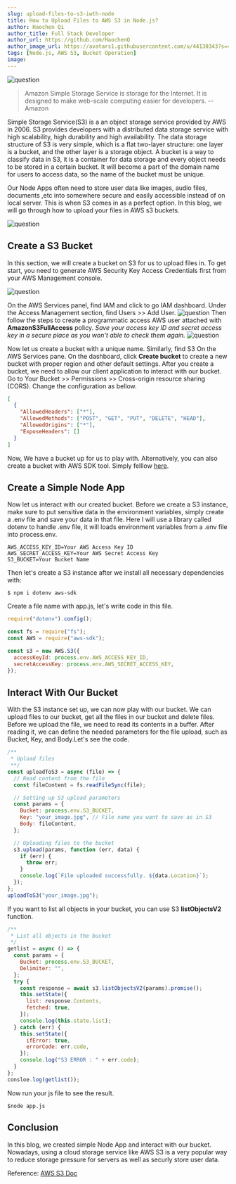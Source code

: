 ```yaml
---
slug: upload-files-to-s3-iwth-node
title: How to Upload Files to AWS S3 in Node.js?
author: Haochen Qi
author_title: Full Stack Developer
author_url: https://github.com/HaochenQ
author_image_url: https://avatars1.githubusercontent.com/u/44130343?s=400&u=a5a4729addf5c5b972d1d6220546273ff6e00eb4&v=4
tags: [Node.js, AWS S3, Bucket Operation]
image:
---
```


![question](../static/img/S3.jpg)

> Amazon Simple Storage Service is storage for the Internet. It is designed to make web-scale computing easier for developers. -- Amazon

Simple Storage Service(S3) is a an object storage service provided by AWS in 2006. S3 provides developers with a distributed data storage service with high scalability, high durability and high availability. The data storage structure of S3 is very simple, which is a flat two-layer structure: one layer is a bucket, and the other layer is a storage object. A bucket is a way to classify data in S3, it is a container for data storage and every object needs to be stored in a certain bucket. It will become a part of the domain name for users to access data, so the name of the bucket must be unique.

<!--truncate-->

Our Node Apps often need to store user data like images, audio files, documents ,etc into somewhere secure and easily accessible instead of on local server. This is when S3 comes in as a perfect option. In this blog, we will go through how to upload your files in AWS s3 buckets.

![question](../static/img/bucket.png)

## Create a S3 Bucket

In this section, we will create a bucket on S3 for us to upload files in. To get start, you need to generate AWS Security Key Access Credentials first from your AWS Management console.

![question](../static/img/IAM.png)

On the AWS Services panel, find IAM and click to go IAM dashboard. Under the Access Management section, find Users >> Add User.
![question](../static/img/IAM-user.png)
Then follow the steps to create a programmatic access AWS user attached with **AmazonS3FullAccess** policy. _Save your access key ID and secret access key in a secure place as you won't able to check them again._
![question](../static/img/s3-permission.png)

Now let us create a bucket with a unique name. Similarly, find S3 On the AWS Services pane. On the dashboard, click **Create bucket** to create a new bucket with proper region and other default settings. After you create a bucket, we need to allow our client application to interact with our bucket. Go to Your Bucket >> Permissions >> Cross-origin resource sharing (CORS). Change the configuration as bellow.

```json
[
  {
    "AllowedHeaders": ["*"],
    "AllowedMethods": ["POST", "GET", "PUT", "DELETE", "HEAD"],
    "AllowedOrigins": ["*"],
    "ExposeHeaders": []
  }
]
```

Now, We have a bucket up for us to play with. Alternatively, you can also create a bucket with AWS SDK tool. Simply felllow [here](https://docs.aws.amazon.com/sdk-for-javascript/v2/developer-guide/s3-example-creating-buckets.html).

## Create a Simple Node App

Now let us interact with our created bucket. Before we create a S3 instance, make sure to put sensitive data in the environment variables, simply create a .env file and save your data in that file. Here I will use a library called dotenv to handle .env file, it will loads environment variables from a .env file into process.env.

```
AWS_ACCESS_KEY_ID=Your AWS Access Key ID
AWS_SECRET_ACCESS_KEY=Your AWS Secret Access Key
S3_BUCKET=Your Bucket Name
```

Then let's create a S3 instance after we install all necessary dependencies with:

```
$ npm i dotenv aws-sdk
```

Create a file name with app.js, let's write code in this file.

```javascript
require("dotenv").config();

const fs = require("fs");
const AWS = require("aws-sdk");

const s3 = new AWS.S3({
  accessKeyId: process.env.AWS_ACCESS_KEY_ID,
  secretAccessKey: process.env.AWS_SECRET_ACCESS_KEY,
});
```

## Interact With Our Bucket

With the S3 instance set up, we can now play with our bucket. We can upload files to our bucket, get all the files in our bucket and delete files.
Before we upload the file, we need to read its contents in a buffer. After reading it, we can define the needed parameters for the file upload, such as Bucket, Key, and Body.Let's see the code.

```javascript
/**
 * Upload files
 **/
const uploadToS3 = async (file) => {
  // Read content from the file
  const fileContent = fs.readFileSync(file);

  // Setting up S3 upload parameters
  const params = {
    Bucket: process.env.S3_BUCKET,
    Key: "your_image.jpg", // File name you want to save as in S3
    Body: fileContent,
  };

  // Uploading files to the bucket
  s3.upload(params, function (err, data) {
    if (err) {
      throw err;
    }
    console.log(`File uploaded successfully. ${data.Location}`);
  });
};
uploadToS3("your_image.jpg");
```

If you want to list all objects in your bucket, you can use S3 **listObjectsV2** function.

```javascript
/**
 * List all objects in the bucket
 */
getlist = async () => {
  const params = {
    Bucket: process.env.S3_BUCKET,
    Delimiter: "",
  };
  try {
    const response = await s3.listObjectsV2(params).promise();
    this.setState({
      list: response.Contents,
      fetched: true,
    });
    console.log(this.state.list);
  } catch (err) {
    this.setState({
      ifError: true,
      errorCode: err.code,
    });
    console.log("S3 ERROR : " + err.code);
  }
};
consloe.log(getlist());
```

Now run your js file to see the result.

```
$node app.js
```

## Conclusion

In this blog, we created simple Node App and interact with our bucket. Nowadays, using a cloud storage service like AWS S3 is a very popular way to reduce storage pressure for servers as well as securly store user data.

Reference: [AWS S3 Doc](https://docs.aws.amazon.com/sdk-for-javascript/v2/developer-guide/s3-example-creating-buckets.html)
